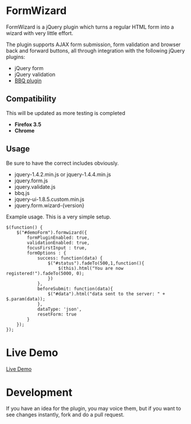 # FormWizard


FormWizard is a jQuery plugin which turns a regular HTML form into a wizard with very little effort.

The plugin supports AJAX form submission, form validation and browser back and forward buttons, all through integration with the following jQuery plugins:

* jQuery form
* jQuery validation
* [BBQ plugin](https://github.com/cowboy/jquery-bbq)

## Compatibility

This will be updated as more testing is completed

* **Firefox 3.5**
* **Chrome**

## Usage

Be sure to have the correct includes obviously.

* jquery-1.4.2.min.js or jquery-1.4.4.min.js
* jquery.form.js
* jquery.validate.js
* bbq.js
* jquery-ui-1.8.5.custom.min.js
* jquery.form.wizard-{version}

Example usage. This is a very simple setup.

    $(function() {
        $("#demoForm").formwizard({
            formPluginEnabled: true,
            validationEnabled: true,
            focusFirstInput : true,
            formOptions : {
                success: function(data) {
                    $("#status").fadeTo(500,1,function(){
                        $(this).html("You are now registered!").fadeTo(5000, 0);
                    })
                },
                beforeSubmit: function(data){
                    $("#data").html("data sent to the server: " + $.param(data));
                },
                dataType: 'json',
                resetForm: true
            }
        });
    });


# Live Demo

[Live Demo](http://thecodemine.org)

# Development

If you have an idea for the plugin, you may voice them, but if you want to see changes instantly, fork and do a pull request.
